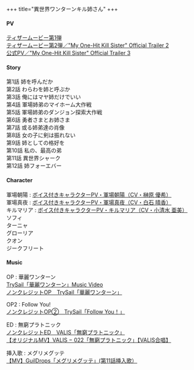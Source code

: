 +++
title="異世界ワンターンキル姉さん"
+++

#### PV
[ティザームービー第1弾](https://www.youtube.com/watch?v=dbR_4_mDVZY)\
[ティザームービー第2弾／"My One-Hit Kill Sister" Official Trailer 2](https://www.youtube.com/watch?v=bNYkNGteXwA)\
[公式PV／"My One-Hit Kill Sister" Official Trailer 3](https://www.youtube.com/watch?v=EgENBNTVq00)

#### Story
第1話 姉を呼んだか\
第2話 わらわを姉と呼ぶか\
第3話 俺にはマヤ姉だけでいい\
第4話 軍場姉弟のマイホーム大作戦\
第5話 軍場姉弟のダンジョン探索大作戦\
第6話 勇者さまとお姉さま\
第7話 或る姉弟達の肖像\
第8話 女の子に剣は振れない\
第9話 姉としての格好を\
第10話 私の、最高の弟\
第11話 異世界シャーク\
第12話 姉フォーエバー

#### Character
軍場朝陽 : [ボイス付きキャラクターPV・軍場朝陽（CV・榊原 優希）](https://www.youtube.com/watch?v=TFX0nsObdeY)\
軍場真夜 : [ボイス付きキャラクターPV・軍場真夜（CV・白石 晴香）](https://www.youtube.com/watch?v=UdLffpkPfpU)\
キルマリア : [ボイス付きキャラクターPV・キルマリア（CV・小清水 亜美）](https://www.youtube.com/watch?v=a9jH5Dm_OL4)\
ソフィ\
ターニャ\
グローリア\
クオン\
ジークフリート

#### Music
OP : 華麗ワンターン\
[TrySail「華麗ワンターン」Music Video](https://youtu.be/MTeNaCUUFus?si=Hg7xFnDgk7KE4Ofp)\
[ノンクレジットOP　TrySail「華麗ワンターン」](https://www.youtube.com/watch?v=ujZEFLKOD44)

OP2 : Follow You!\
[ノンクレジットOP②　TrySail「Follow You！」](https://youtu.be/qSgAOZ7SEgc?si=1I9Ce8RfhsJUg1sN)

ED : 無窮プラトニック\
[ノンクレジットED　VALIS「無窮プラトニック」](https://www.youtube.com/watch?v=3lW9VAz9zcc)\
[【オリジナルMV】VALIS − 022「無窮プラトニック」【VALIS合唱】](https://youtu.be/fLQ0l3ZTr9w?si=ExOFYKWnQ8eF8N79)

挿入歌 : メグリメグッテ\
[【MV】GuilDrops「メグリメグッテ」(第11話挿入歌）](https://youtu.be/CrnjfvWA3e0?si=MmAGTbvl_ADu-0Qn)